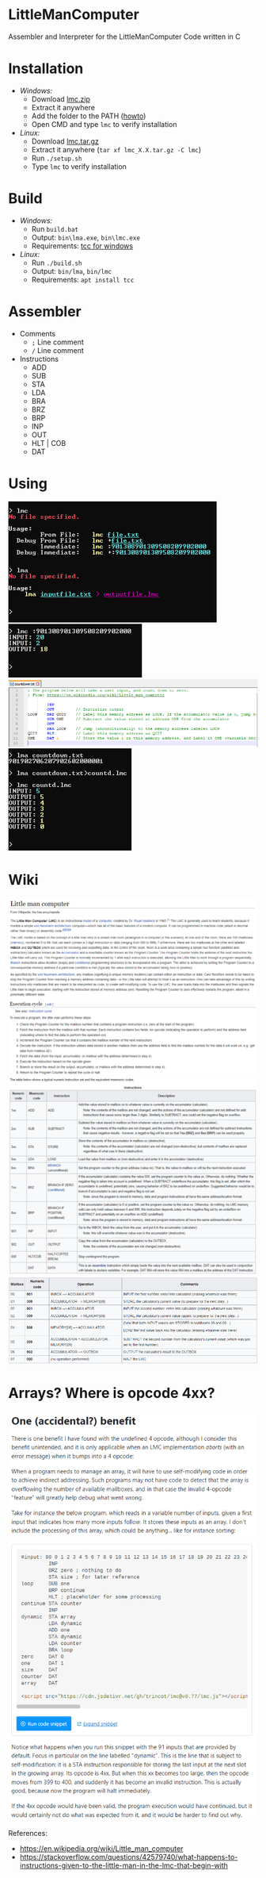 # LittleManComputer
Assembler and Interpreter for the LittleManComputer Code written in C

# Installation
- *Windows:*
	- Download [lmc.zip](bin)
	- Extract it anywhere
	- Add the folder to the PATH ([howto](https://windowsloop.com/how-to-add-to-windows-path/))
	- Open CMD and type `lmc` to verify installation
- *Linux:*
	- Download [lmc.tar.gz](bin)
	- Extract it anywhere (`tar xf lmc_X.X.tar.gz -C lmc`)
	- Run `./setup.sh`
	- Type `lmc` to verify installation

# Build
- *Windows:*
	- Run `build.bat`
	- Output: `bin\lma.exe`, `bin\lmc.exe`
	- Requirements: [tcc for windows](http://download.savannah.gnu.org/releases/tinycc/)
- *Linux:*
	- Run `./build.sh`
	- Output: `bin/lma`, `bin/lmc`
	- Requirements: `apt install tcc`

# Assembler
- Comments
	- `;` Line comment
	- `/` Line comment
- Instructions
	- ADD
	- SUB
	- STA
	- LDA
	- BRA
	- BRZ
	- BRP
	- INP
	- OUT
	- HLT | COB
	- DAT

# Using
![example1](wiki/output1.png)
![example2](wiki/output2.png)
![example3](wiki/output3.png)
![example4](wiki/output4.png)

# Wiki
![wiki1](wiki/LittleManComputer.png)
![wiki2](wiki/ExecutionCycle.png)
![wiki3](wiki/Instructions.png)
![wiki4](wiki/Example.png)

# Arrays? Where is opcode 4xx?
![wiki4](wiki/opcode4.png)
![wiki5](wiki/array.png)

References:
- https://en.wikipedia.org/wiki/Little_man_computer
- https://stackoverflow.com/questions/42579740/what-happens-to-instructions-given-to-the-little-man-in-the-lmc-that-begin-with
